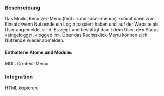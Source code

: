 ### Beschreibung
Das Modul Benutzer-Menu (tech. «.mdl-user-menu») kommt dann zum Einsatz wenn Nutzende ein Login passiert haben und auf der Website als User angemeldet sind. Es zeigt und bestätigt damit dem User, den Status «eingeloggt», «logged in». Über das Rechtsklick-Menu können sich Nutzende wieder abmelden.

#### Enthaltene Atome und Module:
MDL: Context-Menu

### Integration

HTML kopieren.
